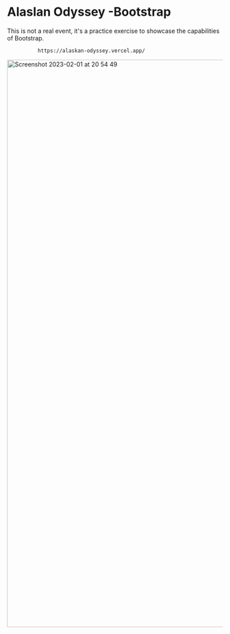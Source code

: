 # Alaslan Odyssey -Bootstrap
This is not a real event, it's a practice exercise to showcase the capabilities of Bootstrap.
              
              https://alaskan-odyssey.vercel.app/
              
<img width="1326" alt="Screenshot 2023-02-01 at 20 54 49" src="https://user-images.githubusercontent.com/100241036/216195402-5a5292b6-4991-40e7-a594-b992b061f462.png">
